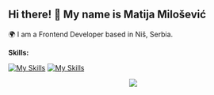 ## Hi there! 👋 My name is Matija Milošević

🌍 I am a Frontend Developer based in Niš, Serbia.

**Skills:**

[![My Skills](https://skillicons.dev/icons?i=html,css)](https://skillicons.dev)     [![My Skills](https://skillicons.dev/icons?i=js,ts)](https://skillicons.dev)
<p align="center">
  <a href="https://skillicons.dev">
    <img src="https://skillicons.dev/icons?i=git,kubernetes,docker,c,vim" />
  </a>
</p>

<!--
**matijars/matijars** is a ✨ _special_ ✨ repository because its `README.md` (this file) appears on your GitHub profile.


